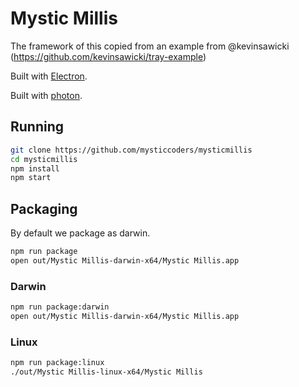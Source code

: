 # Mystic Millis

The framework of this copied from an example from @kevinsawicki (https://github.com/kevinsawicki/tray-example)

Built with [Electron](http://electron.atom.io).

Built with [photon](http://photonkit.com).

## Running

```sh
git clone https://github.com/mysticcoders/mysticmillis
cd mysticmillis
npm install
npm start
```

## Packaging
By default we package as darwin.
```sh
npm run package
open out/Mystic Millis-darwin-x64/Mystic Millis.app
```

### Darwin
```sh
npm run package:darwin
open out/Mystic Millis-darwin-x64/Mystic Millis.app
```

### Linux
```sh
npm run package:linux
./out/Mystic Millis-linux-x64/Mystic Millis
```
